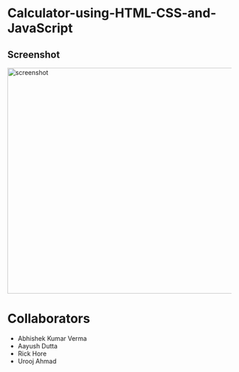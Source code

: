 # Calculator-using-HTML-CSS-and-JavaScript

## Screenshot

<img width="507" alt="screenshot" src="https://user-images.githubusercontent.com/34116562/54217627-00672b80-4512-11e9-8670-63cbed7a11bb.png">
<h1> Collaborators</h1>
<ul>
  <li>Abhishek Kumar Verma</li>
  <li>Aayush Dutta</li>
  <li>Rick Hore</li>
  <li>Urooj Ahmad</li>
</ul>
